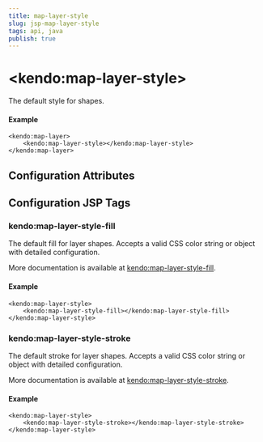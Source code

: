 ```yaml
---
title: map-layer-style
slug: jsp-map-layer-style
tags: api, java
publish: true
---
```


# \<kendo:map-layer-style\>

The default style for shapes.

#### Example
    <kendo:map-layer>
        <kendo:map-layer-style></kendo:map-layer-style>
    </kendo:map-layer>

## Configuration Attributes


##  Configuration JSP Tags

### kendo:map-layer-style-fill

The default fill for layer shapes.
Accepts a valid CSS color string or object with detailed configuration.

More documentation is available at [kendo:map-layer-style-fill](/api/wrappers/jsp/map/layer-style-fill).

#### Example

    <kendo:map-layer-style>
        <kendo:map-layer-style-fill></kendo:map-layer-style-fill>
    </kendo:map-layer-style>

### kendo:map-layer-style-stroke

The default stroke for layer shapes.
Accepts a valid CSS color string or object with detailed configuration.

More documentation is available at [kendo:map-layer-style-stroke](/api/wrappers/jsp/map/layer-style-stroke).

#### Example

    <kendo:map-layer-style>
        <kendo:map-layer-style-stroke></kendo:map-layer-style-stroke>
    </kendo:map-layer-style>

